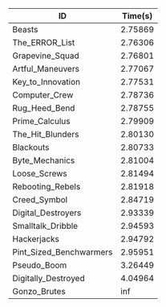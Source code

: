 |ID|Time(s)|
|-|-|
|Beasts|2.75869|
|The_ERROR_List|2.76306|
|Grapevine_Squad|2.76801|
|Artful_Maneuvers|2.77067|
|Key_to_Innovation|2.77531|
|Computer_Crew|2.78736|
|Rug_Heed_Bend|2.78755|
|Prime_Calculus|2.79909|
|The_Hit_Blunders|2.80130|
|Blackouts|2.80733|
|Byte_Mechanics|2.81004|
|Loose_Screws|2.81494|
|Rebooting_Rebels|2.81918|
|Creed_Symbol|2.84719|
|Digital_Destroyers|2.93339|
|Smalltalk_Dribble|2.94593|
|Hackerjacks|2.94792|
|Pint_Sized_Benchwarmers|2.95951|
|Pseudo_Boom|3.26449|
|Digitally_Destroyed|4.04964|
|Gonzo_Brutes|inf|
